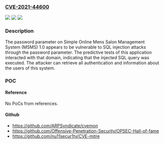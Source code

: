### [CVE-2021-44600](https://cve.mitre.org/cgi-bin/cvename.cgi?name=CVE-2021-44600)
![](https://img.shields.io/static/v1?label=Product&message=n%2Fa&color=blue)
![](https://img.shields.io/static/v1?label=Version&message=n%2Fa&color=blue)
![](https://img.shields.io/static/v1?label=Vulnerability&message=n%2Fa&color=brighgreen)

### Description

The password parameter on Simple Online Mens Salon Management System (MSMS) 1.0 appears to be vulnerable to SQL injection attacks through the password parameter. The predictive tests of this application interacted with that domain, indicating that the injected SQL query was executed. The attacker can retrieve all authentication and information about the users of this system.

### POC

#### Reference
No PoCs from references.

#### Github
- https://github.com/ARPSyndicate/cvemon
- https://github.com/Offensive-Penetration-Security/OPSEC-Hall-of-fame
- https://github.com/nu11secur1ty/CVE-mitre

